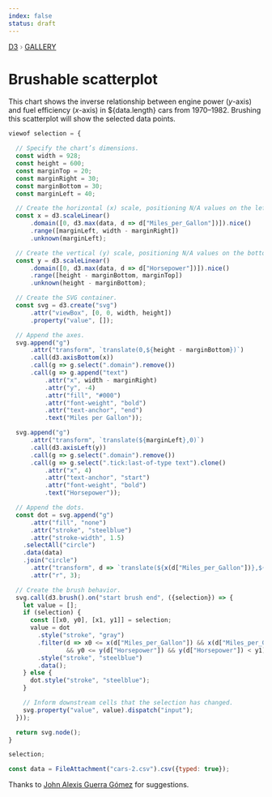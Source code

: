 ```yaml
---
index: false
status: draft
---
```


<div style="color: grey; font: 13px/25.5px var(--sans-serif); text-transform: uppercase;"><h1 style="display: none;">Brushable scatterplot</h1><a href="https://d3js.org/">D3</a> › <a href="/@d3/gallery">Gallery</a></div>

# Brushable scatterplot

This chart shows the inverse relationship between engine power (_y_-axis) and fuel efficiency (_x_-axis) in ${data.length} cars from 1970–1982. Brushing this scatterplot will show the selected data points.

```js echo
viewof selection = {

  // Specify the chart’s dimensions.
  const width = 928;
  const height = 600;
  const marginTop = 20;
  const marginRight = 30;
  const marginBottom = 30;
  const marginLeft = 40;

  // Create the horizontal (x) scale, positioning N/A values on the left margin.
  const x = d3.scaleLinear()
      .domain([0, d3.max(data, d => d["Miles_per_Gallon"])]).nice()
      .range([marginLeft, width - marginRight])
      .unknown(marginLeft);

  // Create the vertical (y) scale, positioning N/A values on the bottom margin.
  const y = d3.scaleLinear()
      .domain([0, d3.max(data, d => d["Horsepower"])]).nice()
      .range([height - marginBottom, marginTop])
      .unknown(height - marginBottom);

  // Create the SVG container.
  const svg = d3.create("svg")
      .attr("viewBox", [0, 0, width, height])
      .property("value", []);

  // Append the axes.
  svg.append("g")
      .attr("transform", `translate(0,${height - marginBottom})`)
      .call(d3.axisBottom(x))
      .call(g => g.select(".domain").remove())
      .call(g => g.append("text")
          .attr("x", width - marginRight)
          .attr("y", -4)
          .attr("fill", "#000")
          .attr("font-weight", "bold")
          .attr("text-anchor", "end")
          .text("Miles per Gallon"));

  svg.append("g")
      .attr("transform", `translate(${marginLeft},0)`)
      .call(d3.axisLeft(y))
      .call(g => g.select(".domain").remove())
      .call(g => g.select(".tick:last-of-type text").clone()
          .attr("x", 4)
          .attr("text-anchor", "start")
          .attr("font-weight", "bold")
          .text("Horsepower"));

  // Append the dots.
  const dot = svg.append("g")
      .attr("fill", "none")
      .attr("stroke", "steelblue")
      .attr("stroke-width", 1.5)
    .selectAll("circle")
    .data(data)
    .join("circle")
      .attr("transform", d => `translate(${x(d["Miles_per_Gallon"])},${y(d["Horsepower"])})`)
      .attr("r", 3);

  // Create the brush behavior.
  svg.call(d3.brush().on("start brush end", ({selection}) => {
    let value = [];
    if (selection) {
      const [[x0, y0], [x1, y1]] = selection;
      value = dot
        .style("stroke", "gray")
        .filter(d => x0 <= x(d["Miles_per_Gallon"]) && x(d["Miles_per_Gallon"]) < x1
                && y0 <= y(d["Horsepower"]) && y(d["Horsepower"]) < y1)
        .style("stroke", "steelblue")
        .data();
    } else {
      dot.style("stroke", "steelblue");
    }

    // Inform downstream cells that the selection has changed.
    svg.property("value", value).dispatch("input");
  }));

  return svg.node();
}
```

```js echo
selection;
```

```js echo
const data = FileAttachment("cars-2.csv").csv({typed: true});
```

Thanks to [John Alexis Guerra Gómez](/@john-guerra) for suggestions.
